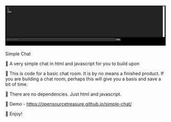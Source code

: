 ![Simple Chat Screenshot](https://raw.githubusercontent.com/OpenSourceTreasure/simple-chat/main/simple-chat.png)

Simple Chat

🥁 A very simple chat in html and javascript for you to build upon

💬 This is code for a basic chat room. It is by no means a finished product. If you are building a chat room, perhaps this will give you a basis and save a bit of time.

🎷 There are no dependencies. Just html and javascript.

🎸 Demo - https://opensourcetreasure.github.io/simple-chat/

🥂 Enjoy!
